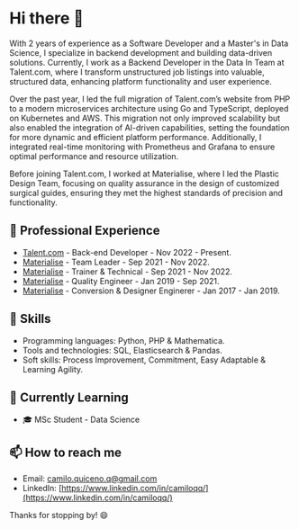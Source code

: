 # Hi there 👋

With 2 years of experience as a Software Developer and a Master's in Data Science, I specialize in backend development and building data-driven solutions. Currently, I work as a Backend Developer in the Data In Team at Talent.com, where I transform unstructured job listings into valuable, structured data, enhancing platform functionality and user experience.

Over the past year, I led the full migration of Talent.com’s website from PHP to a modern microservices architecture using Go and TypeScript, deployed on Kubernetes and AWS. This migration not only improved scalability but also enabled the integration of AI-driven capabilities, setting the foundation for more dynamic and efficient platform performance. Additionally, I integrated real-time monitoring with Prometheus and Grafana to ensure optimal performance and resource utilization.

Before joining Talent.com, I worked at Materialise, where I led the Plastic Design Team, focusing on quality assurance in the design of customized surgical guides, ensuring they met the highest standards of precision and functionality.

## 💼 Professional Experience

- [Talent.com](http://talent.com) - Back-end Developer - Nov 2022 - Present.
- [Materialise](https://www.materialise.com/) - Team Leader - Sep 2021 - Nov 2022.
- [Materialise](https://www.materialise.com/) - Trainer & Technical  - Sep 2021 - Nov 2022.
- [Materialise](https://www.materialise.com/) - Quality Engineer - Jan 2019 - Sep 2021.
- [Materialise](https://www.materialise.com/) - Conversion & Designer Enginerer - Jan 2017 - Jan 2019.

## 🚀 Skills

- Programming languages: Python, PHP & Mathematica.
- Tools and technologies: SQL, Elasticsearch & Pandas.
- Soft skills: Process Improvement, Commitment, Easy Adaptable & Learning Agility.

## 🌱 Currently Learning

- 🎓 MSc Student - Data Science

## 📫 How to reach me

- Email: camilo.quiceno.q@gmail.com
- LinkedIn: [https://www.linkedin.com/in/camiloqq/](https://www.linkedin.com/in/camiloqq/)

Thanks for stopping by! 😄
